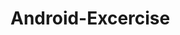 # Android-Excercise
<div>
  <i href="https://github.com/HrithikMitall/Android-Excercise"><i>
  <i href="https://github.com/HrithikMitall/Android-Excercise"><i>
  <i href="https://github.com/HrithikMitall/Android-Excercise"><i>
  <i href="https://github.com/HrithikMitall/Android-Excercise"><i>
    
  <i href="https://github.com/HrithikMitall/Android-Excercise"><i>
</div>
